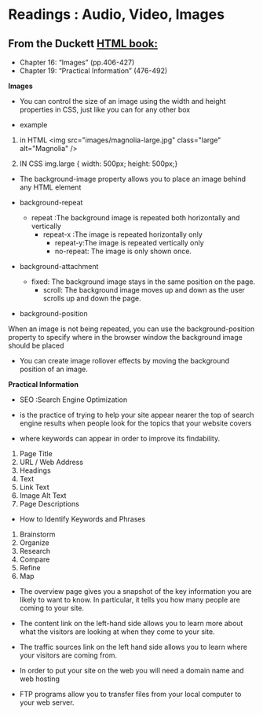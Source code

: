 # Readings : Audio, Video, Images
## From the Duckett [HTML book:](https://alqudscollege-my.sharepoint.com/:b:/g/personal/advtech_ltuc_com/ETDKUSIt9BxKml92neQqsLoB7WTLFO70vcsmQ8I-HlRTEQ?e=FczW8Q)

- Chapter 16: “Images” (pp.406-427)
- Chapter 19: “Practical Information” (476-492)

**Images**

- You can control the size of an
image using the width and
height properties in CSS, just
like you can for any other box

- example 

1. in HTML
 \<img src="images/magnolia-large.jpg"
 class="large" alt="Magnolia" />

2. IN CSS 
img.large {
width: 500px;
height: 500px;}

- The background-image
property allows you to place
an image behind any HTML
element


- background-repeat
  - repeat :The background image is repeated both horizontally and vertically
    - repeat-x :The image is repeated horizontally only
      - repeat-y:The image is repeated vertically only
       - no-repeat: The image is only shown once.

- background-attachment
  - fixed: The background image stays in the same position on the page.
    - scroll: The background image moves up and down as the user scrolls up and down the page.



- background-position

When an image is not being
repeated, you can use the
background-position
property to specify where in the
browser window the background
image should be placed

- You can create image rollover effects by moving the
background position of an image.

**Practical Information**

- SEO :Search Engine Optimization
-   is the practice of trying to help your site appear nearer the top of search engine results when people look for the topics that your website covers

-  where keywords can appear in order to improve its findability.
1. Page Title
2.  URL / Web Address
3. Headings
4.  Text
5.  Link Text
6. Image Alt Text
7. Page Descriptions


- How to Identify Keywords and Phrases
1.  Brainstorm
2. Organize
3. Research
4. Compare
5. Refine
6. Map

- The overview page gives you a snapshot of the key information you are
likely to want to know. In particular, it tells you how many people are
coming to your site.



- The content link on the left-hand side allows
you to learn more about what the visitors are
looking at when they come to your site.



- The traffic sources link on the left hand side
allows you to learn where your visitors are
coming from.


- In order to put your site on the web you will
need a domain name and web hosting



- FTP programs allow you to transfer files from your
local computer to your web server.







